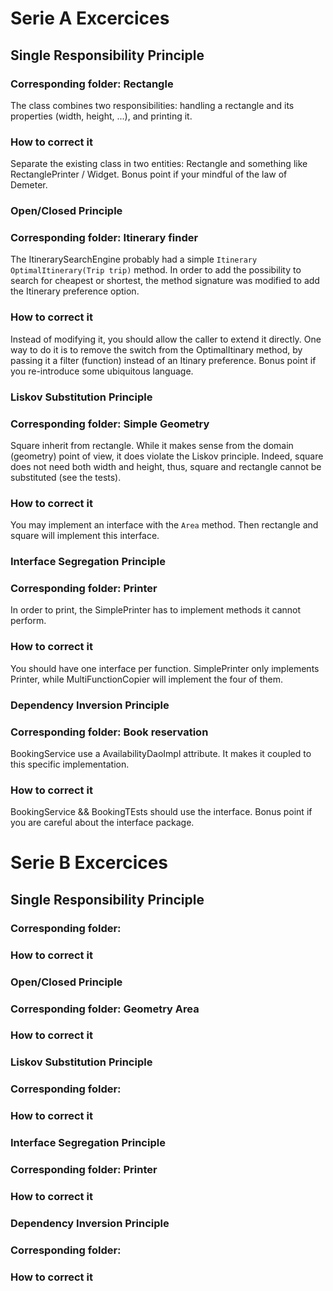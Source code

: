 # Serie A Excercices
## Single Responsibility Principle
### Corresponding folder: Rectangle
The class combines two responsibilities: handling a rectangle and its properties (width, height, ...), and printing it.
### How to correct it
Separate the existing class in two entities: Rectangle and something like RectanglePrinter / Widget. Bonus point if your mindful of the law of Demeter.

### Open/Closed Principle
### Corresponding folder: Itinerary finder
The ItinerarySearchEngine probably had a simple ```Itinerary OptimalItinerary(Trip trip)``` method. In order to add the possibility to search for cheapest or shortest, the method signature was modified to add the Itinerary preference option.
### How to correct it
Instead of modifying it, you should allow the caller to extend it directly. One way to do it is to remove the switch from the OptimalItinary method, by passing it a filter (function) instead of an Itinary preference. Bonus point if you re-introduce some ubiquitous language.

### Liskov Substitution Principle
### Corresponding folder: Simple Geometry
Square inherit from rectangle. While it makes sense from the domain (geometry) point of view, it does violate the Liskov principle. Indeed, square does not need both width and height, thus, square and rectangle cannot be substituted (see the tests). 
### How to correct it
You may implement an interface with the ```Area``` method. Then rectangle and square will implement this interface.

### Interface Segregation Principle
### Corresponding folder: Printer 
In order to print, the SimplePrinter has to implement methods it cannot perform.
### How to correct it
You should have one interface per function. SimplePrinter only implements Printer, while MultiFunctionCopier will implement the four of them.

### Dependency Inversion Principle
### Corresponding folder: Book reservation
BookingService use a AvailabilityDaoImpl attribute. It makes it coupled to this specific implementation.
### How to correct it
BookingService && BookingTEsts should use the interface. Bonus point if you are careful about the interface package.

# Serie B Excercices
## Single Responsibility Principle
### Corresponding folder: 

### How to correct it


### Open/Closed Principle
### Corresponding folder: Geometry Area

### How to correct it


### Liskov Substitution Principle
### Corresponding folder: 

### How to correct it


### Interface Segregation Principle
### Corresponding folder: Printer

### How to correct it


### Dependency Inversion Principle
### Corresponding folder: 

### How to correct it